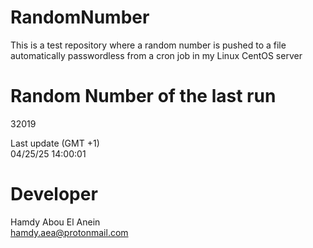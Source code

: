 # RandomNumber    
This is a test repository where a random number is pushed to a file automatically passwordless from a cron job in my Linux CentOS server    
# Random Number of the last run   
32019
      
Last update (GMT +1)    
04/25/25 14:00:01
# Developer    
Hamdy Abou El Anein   
hamdy.aea@protonmail.com
